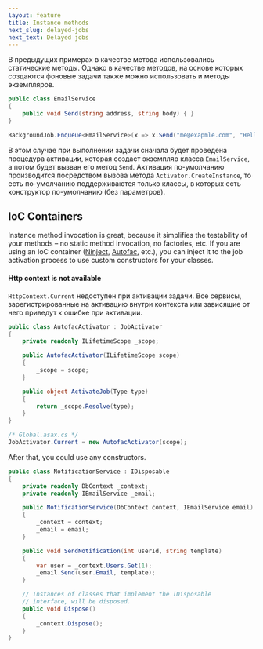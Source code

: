 ```yaml
---
layout: feature
title: Instance methods
next_slug: delayed-jobs
next_text: Delayed jobs
---
```


В предыдущих примерах в качестве метода использовались статические методы. Однако в качестве методов, на основе которых создаются фоновые задачи также можно использовать и методы экземпляров.

```csharp
public class EmailService
{
    public void Send(string address, string body) { }
}

BackgroundJob.Enqueue<EmailService>(x => x.Send("me@exapmle.com", "Hello!"));
```

В этом случае при выполнении задачи сначала будет проведена процедура активации, которая создаст экземпляр класса `EmailService`, а потом будет вызван его метод `Send`. Активация по-умолчанию производится посредством вызова метода `Activator.CreateInstance`, то есть по-умолчанию поддерживаются только классы, в которых есть конструктор по-умолчанию (без параметров).

## IoC Containers

Instance method invocation is great, because it simplifies the testability of your methods – no static method invocation, no factories, etc. If you are using an IoC container ([Ninject](http://www.ninject.org), [Autofac](http://autofac.org), etc.), you can inject it to the job activation process to use custom constructors for your classes.

<div class="callout callout-warning">
    <h4>Http context is not available</h4>
    <p><code>HttpContext.Current</code> недоступен при активации задачи. Все сервисы, зарегистрированные на активацию внутри контекста или зависящие от него приведут к ошибке при активации.</p>
</div>

```csharp
public class AutofacActivator : JobActivator
{
    private readonly ILifetimeScope _scope;

    public AutofacActivator(ILifetimeScope scope)
    {
        _scope = scope;
    }

    public object ActivateJob(Type type)
    {
        return _scope.Resolve(type);
    }
}

/* Global.asax.cs */
JobActivator.Current = new AutofacActivator(scope);
```

After that, you could use any constructors.

```csharp
public class NotificationService : IDisposable
{
    private readonly DbContext _context;
    private readonly IEmailService _email;    

    public NotificationService(DbContext context, IEmailService email)
    {
        _context = context;
        _email = email;
    }

    public void SendNotification(int userId, string template)
    {
        var user = _context.Users.Get(1);
        _email.Send(user.Email, template);
    }

    // Instances of classes that implement the IDisposable
    // interface, will be disposed.
    public void Dispose()
    {
        _context.Dispose();
    }
}
```
